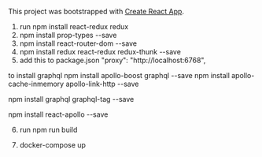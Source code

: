 This project was bootstrapped with [Create React App](https://github.com/facebook/create-react-app).
1. run npm install react-redux redux
2. npm install prop-types --save
3. npm install react-router-dom --save
4. npm install redux react-redux redux-thunk --save
5. add this to package.json "proxy": "http://localhost:6768",

to install graphql
npm install apollo-boost graphql --save
npm install apollo-cache-inmemory apollo-link-http --save

npm install graphql graphql-tag --save

npm install react-apollo --save

6. run npm run build


7. docker-compose up